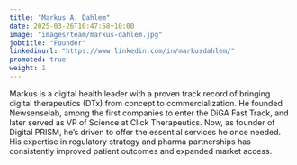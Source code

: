 ```yaml
---
title: "Markus A. Dahlem"
date: 2025-03-26T10:47:58+10:00
image: "images/team/markus-dahlem.jpg"
jobtitle: "Founder"
linkedinurl: "https://www.linkedin.com/in/markusdahlem/"
promoted: true
weight: 1
---
```


Markus is a digital health leader with a proven track record of bringing digital therapeutics (DTx) from concept to commercialization. He founded Newsenselab, among the first companies to enter the DiGA Fast Track, and later served as VP of Science at Click Therapeutics. Now, as founder of Digital PRISM, he’s driven to offer the essential services he once needed. His expertise in regulatory strategy and pharma partnerships has consistently improved patient outcomes and expanded market access.
